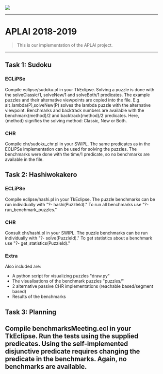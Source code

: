 <img src="https://wet.kuleuven.be/internationalisering/sedes.jpg/image_preview" />

<!-- [![FVCproductions](https://avatars1.githubusercontent.com/u/4284691?v=3&s=200)](http://fvcproductions.com) -->

******

# APLAI 2018-2019

> This is our implementation of the APLAI project.

---

## Task 1: Sudoku
### ECLiPSe
Compile eclipse/sudoku.pl in your TkEclipse.
Solving a puzzle is done with the solveClassic/1, solveNew/1 and solveBoth/1 predicates.
The example puzzles and their alternative viewpoints are copied into the file.
E.g. alt_lambda(P),solveNew(P) solves the lambda puzzle with the alternative viewpoint.
Benchmarks and backtrack numbers are available with the benchmark{method}/2 and backtrack{method}/2 predicates.
Here, {method} signifies the solving method: Classic, New or Both.
### CHR
Compile chr/sudoku_chr.pl in your SWIPL.
The same predicates as in the ECLiPSe implementation can be used for solving the puzzles.
The benchmarks were done with the time/1 predicate, so no benchmarks are available in the file.

## Task 2: Hashiwokakero
### ECLiPSe
Compile eclipse/hashi.pl in your TkEclipse.
The puzzle benchmarks can be run individually with "?- hashi(PuzzleId)."
To run all benchmarks use "?- run_benchmark_puzzles."
### CHR
Consult chr/hashi.pl in your SWIPL.
The puzzle benchmarks can be run individually with "?- solve(PuzzleId)."
To get statistics about a benchmark use "?- get_statistics(PuzzleId)."
### Extra
Also included are:
 - A python script for visualizing puzzles "draw.py"
 - The visualisations of the benchmark puzzles "puzzles/"
 - 2 alternative passive CHR implementations (reachable based/segment based)
 - Results of the benchmarks
## Task 3: Planning
Compile benchmarksMeeting.ecl in your TkEclipse.
Run the tests using the supplied predicates.
Using the self-implemented disjunctive predicate requires changing the predicate in the benchmarks.
Again, no benchmarks are available.
---

